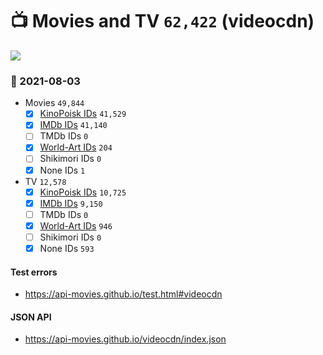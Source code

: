 # :tv: Movies and TV `62,422` (videocdn)

<a href="https://API-Movies.github.io"><img src="https://API-Movies.github.io/banner.png?cache"></a>

### :date: 2021-08-03
- Movies `49,844`
  - [x] <a href="https://API-Movies.github.io/videocdn/movie_kinopoisk_ids.json">KinoPoisk IDs</a> `41,529`
  - [x] <a href="https://API-Movies.github.io/videocdn/movie_imdb_ids.json">IMDb IDs</a> `41,140`
  - [ ] TMDb IDs `0`
  - [x] <a href="https://API-Movies.github.io/videocdn/movie_world_art_ids.json">World-Art IDs</a> `204`
  - [ ] Shikimori IDs `0`
  - [x] None IDs `1`
- TV `12,578`
  - [x] <a href="https://API-Movies.github.io/videocdn/tv_kinopoisk_ids.json">KinoPoisk IDs</a> `10,725`
  - [x] <a href="https://API-Movies.github.io/videocdn/tv_imdb_ids.json">IMDb IDs</a> `9,150`
  - [ ] TMDb IDs `0`
  - [x] <a href="https://API-Movies.github.io/videocdn/tv_world_art_ids.json">World-Art IDs</a> `946`
  - [ ] Shikimori IDs `0`
  - [x] None IDs `593`
#### Test errors
- <a href='https://api-movies.github.io/test.html#videocdn'>https://api-movies.github.io/test.html#videocdn</a>
#### JSON API
- <a href='https://api-movies.github.io/videocdn/index.json'>https://api-movies.github.io/videocdn/index.json</a>
